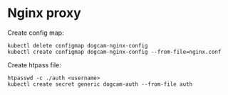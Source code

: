 # Nginx proxy

Create config map:
```
kubectl delete configmap dogcam-nginx-config
kubectl create configmap dogcam-nginx-config --from-file=nginx.conf
```

Create htpass file:
```
htpasswd -c ./auth <username>
kubectl create secret generic dogcam-auth --from-file auth
```